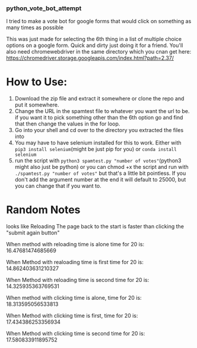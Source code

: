 <h3> python_vote_bot_attempt </h3>

I tried to make a vote bot for google forms that would click on something as many times as possible

This was just made for selecting the 6th thing in a list of multiple choice options on a google form.
Quick and dirty just doing it for a friend. You'll also need chromewebdriver in the same directory which you cnan get here: https://chromedriver.storage.googleapis.com/index.html?path=2.37/





<h1> How to Use: </h1>

1. Download the zip file and extract it somewhere or clone the repo and put it somewhere.
2. Change the URL in the spamtest file to whatever you want the url to be. if you want it to pick something other than the 6th option go and find that then change the values in the for loop. 
2. Go into your shell and cd over to the directory you extracted the files into
3. You may have to have selenium installed for this to work. Either with `pip3 install selenium`(might be just pip for you) or `conda install selenium` 
4. run the script with `python3 spamtest.py "number of votes"`(python3 might also just be python) or 
you can chmod +x the script and run with `./spamtest.py "number of votes"` but that's a little bit pointless. If you don't add the argument number at the end it will default to 25000, but you can change that if you want to.

<h1> Random Notes </h1>

looks like Reloading The page back to the start is faster than clicking the "submit again button"

When method with reloading time is alone time for 20 is: 16.47681474685669

When Method with realoading time is first time for 20 is: 14.862403631210327

When Method with reloading time is second time for 20 is: 14.325935363769531



When method with clicking time is alone, time for 20 is: 18.313595056533813

When Method with clicking time is first, time for 20 is: 17.434386253356934

When Method with clicking time is second time for 20 is: 17.580833911895752